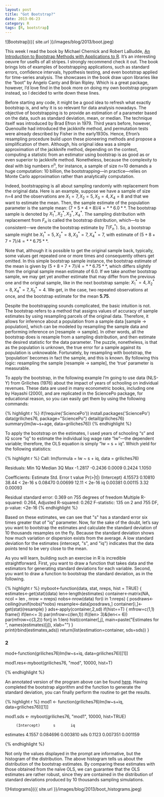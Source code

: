 ```yaml
---
layout: post
title: "Got Bootstrap?" 
date: 2013-06-23
category: R
tags: [R, bootstrap]
---
```



![Bootstrap]({{ site.url }}/images/blog/2013/boot.jpeg)


This week I read the book by Michael Chernick and Robert LaBudde, [An Introduction to Bootstrap Methods with Applications to R](http://www.amazon.com/gp/product/0470467045/ref=as_li_ss_tl?ie=UTF8&camp=1789&%23038;creative=390957&%23038;creativeASIN=0470467045&%23038;linkCode=as2&%23038;tag=danielmarceli-20). It’s an interesting oeuvre for useRs of all stripes. I strongly recommend check it out. The book brings lots of examples of bootstrapping applications, such as standard errors, confidence intervals, hypothesis testing, and even bootstrap applied for time-series analysis. The showcases in the book draw upon libraries like the “boot” by Angelo Canty and Brian Ripley. Which is a great package, however, I’d love find in the book more on doing my own bootstrap program instead, so I decided to write down these lines.

Before starting any code, it might be a good idea to refresh what exactly bootstrap is, and why it is so relevant for data analysis nowadays. The objective of bootstrapping is to provide an estimation of a parameter based on the data, such as standard deviation, mean, or median. The technique itself was introduced by Brad Efron in 1979. Third years before, however, Quenouille had introduced the jackknife method, and permutation tests were already described by Fisher in the early1930s. Hence, Efron’s resampling procedure build upon these pioneering methods and propose a simplification of them. Although, his original idea was a simple approximation of the jackknife method, depending on the context, computing a statistic from an estimator using bootstrap is as good as or even superior to jackknife method. Nonetheless, because the complexity to deal with big numbers $n^n$, for instance, a sample of size n=10 demands a huge computation: 10 billion, the bootstrapping—in practice—relies on Monte Carlo approximation rather than analytically computation.

Indeed, bootstrapping is all about sampling randomly with replacement from the original data. Here is an example, suppose we have a sample of size n=4 and the observations are $X_1 = 7, X_2 = 5, X_3 = 4, X_4 = 8$ and that we want to estimate the mean. Then, the sample estimate of the population parameter is the sample mean: $(7+5+4+8)/4 = **6.0**$. The bootstrap sample is denoted by $X_1^*,X_2^*,X_3^*,X_4^*$. The sampling distribution with replacement from $F_n$ is called the bootstrap distribution, which—to be consistent—we denote the bootstrap estimate by $T(F_n^*)$. So, a bootstrap sample might be $X_1^* = 5,X_2^* = 8,X_3^* = 7,X_4^* = 7$, with estimate of $(5+8+7+7)/4 = **6.75**$.

Note that, although it is possible to get the original sample back, typically, some values get repeated one or more times and consequently others get omitted. In this simple bootstrap sample instance, the bootstrap estimate of the mean is given by $(5+8+7+7)/4 = **6.75**$, which differs slightly from the original sample mean estimate of 6.0. If we take another bootstrap sample, we may get yet another estimate that may differ from the previous one and the original sample, like in the next bootstrap sample: $X_1^* = 4,X_2^* = 8,X_4^* = 7,X_5^* = 4$. We get, in the case, two repeated observations at once, and the bootstrap estimate for the mean **5.75**.

Despite the bootstrapping sounds complicated, the basic intuition is not. The bootstrap refers to a method that assigns values of accuracy of sample estimates by using resampling parcels of the original data. Therefore, it allows for inference about a population from a sample data [sample -> population], which can be modeled by resampling the sample data and performing inference on [resample -> sample]. In other words, all the bootstrap does is resample from a sampling distribution, and then estimate the desired statistic for the data parameter. The puzzle, nonetheless, is that as the population is unknown, the true error for a sample against its population is unknowable. Fortunately, by resampling with bootstrap, the ‘population’ becomes in fact the sample, and this is known. By following this logic: resampling the sample [resample -> sample], the ‘true’ parameter is measurable.

To apply the bootstrap, in the following example I’m going to use data (NLS-Y) from Griliches (1976) about the impact of years of schooling on individual revenues. These data are used in many econometric books, including one by Hayashi (2000), and are replicated in the SciencePo package, for educational reason, so you can easily get them by using the following commands:


{% highlight r %}
if(!require('SciencePo')) install.packages('SciencePo')
data(griliches76, package="SciencePo")
detail(griliches76)
summary(lm(lw~s+age, data=griliches76))
{% endhighlight %}


To apply the bootstrap on the estimates, I used years of schooling “s” and IQ score “iq” to estimate the individual log wage rate “lw”—the dependent variable; therefore, the OLS equation is simply “lw = s + iq”. Which yield for the following statistics:

{% highlight r %}
Call:
lm(formula = lw ~ s + iq, data = griliches76)

Residuals:
    Min      1Q  Median      3Q     Max 
-1.2817 -0.2436  0.0009  0.2424  1.1050 

Coefficients:
            Estimate Std. Error t value Pr(>|t|)
(Intercept)  4.15573    0.10810   38.44  < 2e-16
s            0.08470    0.00699   12.11  < 2e-16
iq           0.00381    0.00115    3.32  0.00093

Residual standard error: 0.369 on 755 degrees of freedom
Multiple R-squared:  0.264,    Adjusted R-squared:  0.262 
F-statistic:  135 on 2 and 755 DF,  p-value: <2e-16
{% endhighlight %}


Based on these estimates, we can see that "s" has a standard error six times greater that of "iq" parameter. Now, for the sake of the doubt, let’s say you want to bootstrap the estimates and calculate the standard deviation of 10 thousands resamples on the fly. Because the standard deviation shows how much variation or dispersion exists from the average. A low standard deviation for the estimates (intercept, "s", and "iq") indicates that the data points tend to be very close to the mean.

As you will learn, building such an exercise in R is incredible straightforward. First, you want to draw a function that takes data and the estimators for generating standard deviations for each variable. Second, you want to draw a function to bootstrap the standard deviation, as in the following.

{% highlight r %}
myboot<-function(data, stat, nreps, hist = TRUE) {
estimates<-get(stat)(data)
len<-length(estimates) 
container<-matrix(NA, ncol = len , nrow = nreps) 
nobs<-nrow(data)
for(i in 1:nreps) { 
posdraws<-ceiling(runif(nobs)*nobs)
resample<-data[posdraws,] 
container[i,]<-get(stat)(resample)
}
  ads<-apply(container,2,sd)
  if(hist==T) {
    mfrow=c(1,1)
    frame()
    if(len<= 3) par(mfrow=c(len,1))
    if((len> 3)&(len<= 6)) par(mfrow=c(3,2))
    for(j in 1:len) hist(container[,j], 
    main=paste("Estimates for ", names(estimates)[j]), xlab="")
  }  
  print(rbind(estimates,ads))
  return(list(estimation=container, sds=sds))
}

### 2 ###
mod<-function(griliches76)lm(lw~s+iq, data=griliches76)[[1]]

mod1.res<-myboot(griliches76, "mod", 10000, hist=T)

{% endhighlight %}



An annotated version of the program above can be found [here](http://gist.github.com/danielmarcelino/5800912).
Having completed the bootstrap algorithm and the function to generate the standard deviation, you can finally perform the routine to get the results.

{% highlight r %}
mod1 <- function(griliches76)lm(lw~s+iq, data=griliches76)[[1]]

mod1.sds <- myboot(griliches76, "mod1", 10000, hist=TRUE)

         (Intercept)      s       iq
estimates      4.1557 0.084696 0.003810
sds            0.1123 0.007351 0.001159

{% endhighlight %}

Not only the values displayed in the prompt are informative, but the histogram of the distribution. The above histogram tells us about the distribution of the bootstrap estimates. By comparing these estimates with those obtained from the naïve OLS, we can guarantee that the OLS estimates are rather robust, since they are contained in the distribution of standard deviations produced by 10 thousands sampling simulations.

![Histograms]({{ site.url }}/images/blog/2013/boot_histograms.jpeg)